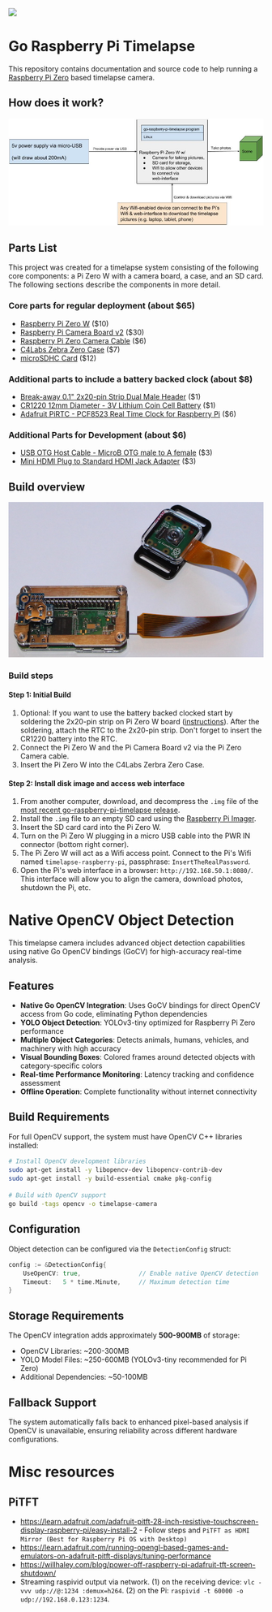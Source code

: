 [![](https://github.com/ingojaeckel/go-raspberry-pi-timelapse/workflows/Go/badge.svg)](https://github.com/ingojaeckel/go-raspberry-pi-timelapse/actions?query=workflow%3AGo)

# Go Raspberry Pi Timelapse

This repository contains documentation and source code to help running a [Raspberry Pi Zero](https://www.raspberrypi.org/products/raspberry-pi-zero-w/) based timelapse camera.

## How does it work?

![The build](https://raw.githubusercontent.com/ingojaeckel/go-raspberry-pi-timelapse/master/docs/go-raspberry-pi-timelapse.jpg "How does it work?")

## Parts List

This project was created for a timelapse system consisting of the following core components: a Pi Zero W with a camera board, a case, and an SD card. The following sections describe the components in more detail.

### Core parts for regular deployment (about $65)

* [Raspberry Pi Zero W](https://www.adafruit.com/product/3400) ($10)
* [Raspberry Pi Camera Board v2](https://www.adafruit.com/product/3099) ($30)
* [Raspberry Pi Zero Camera Cable](https://www.adafruit.com/product/3157) ($6)
* [C4Labs Zebra Zero Case](https://www.adafruit.com/product/3003) ($7)
* [microSDHC Card](https://www.adafruit.com/product/2767) ($12)

### Additional parts to include a battery backed clock (about $8)

* [Break-away 0.1" 2x20-pin Strip Dual Male Header](https://www.adafruit.com/product/2822) ($1)
* [CR1220 12mm Diameter - 3V Lithium Coin Cell Battery](https://www.adafruit.com/product/380) ($1)
* [Adafruit PiRTC - PCF8523 Real Time Clock for Raspberry Pi](https://www.adafruit.com/product/3386) ($6)

### Additional Parts for Development (about $6)

* [USB OTG Host Cable - MicroB OTG male to A female](https://www.adafruit.com/product/1099) ($3)
* [Mini HDMI Plug to Standard HDMI Jack Adapter](https://www.adafruit.com/product/2819) ($3)

## Build overview

![The build](https://raw.githubusercontent.com/ingojaeckel/go-raspberry-pi-timelapse/master/docs/build.JPG "Build overview")

### Build steps

#### Step 1: Initial Build

1. Optional: If you want to use the battery backed clocked start by soldering the 2x20-pin strip on Pi Zero W board ([instructions](https://learn.adafruit.com/adding-a-real-time-clock-to-raspberry-pi/wiring-the-rtc)). After the soldering, attach the RTC to the 2x20-pin strip. Don't forget to insert the CR1220 battery into the RTC. 
2. Connect the Pi Zero W and the Pi Camera Board v2 via the Pi Zero Camera cable.
3. Insert the Pi Zero W into the C4Labs Zerbra Zero Case.

#### Step 2: Install disk image and access web interface

1. From another computer, download, and decompress the `.img` file of the [most recent go-raspberry-pi-timelapse release](https://github.com/ingojaeckel/go-raspberry-pi-timelapse/releases).
2. Install the `.img` file to an empty SD card using the [Raspberry Pi Imager](https://www.raspberrypi.org/software/).
3. Insert the SD card card into the Pi Zero W.
4. Turn on the Pi Zero W plugging in a micro USB cable into the PWR IN connector (bottom right corner).
5. The Pi Zero W will act as a Wifi access point. Connect to the Pi's Wifi named `timelapse-raspberry-pi`, passphrase: `InsertTheRealPassword`.
6. Open the Pi's web interface in a browser: `http://192.168.50.1:8080/`. This interface will allow you to align the camera, download photos, shutdown the Pi, etc.

# Native OpenCV Object Detection

This timelapse camera includes advanced object detection capabilities using native Go OpenCV bindings (GoCV) for high-accuracy real-time analysis.

## Features

* **Native Go OpenCV Integration**: Uses GoCV bindings for direct OpenCV access from Go code, eliminating Python dependencies
* **YOLO Object Detection**: YOLOv3-tiny optimized for Raspberry Pi Zero performance
* **Multiple Object Categories**: Detects animals, humans, vehicles, and machinery with high accuracy
* **Visual Bounding Boxes**: Colored frames around detected objects with category-specific colors
* **Real-time Performance Monitoring**: Latency tracking and confidence assessment
* **Offline Operation**: Complete functionality without internet connectivity

## Build Requirements

For full OpenCV support, the system must have OpenCV C++ libraries installed:

```bash
# Install OpenCV development libraries
sudo apt-get install -y libopencv-dev libopencv-contrib-dev
sudo apt-get install -y build-essential cmake pkg-config

# Build with OpenCV support
go build -tags opencv -o timelapse-camera
```

## Configuration

Object detection can be configured via the `DetectionConfig` struct:

```go
config := &DetectionConfig{
    UseOpenCV: true,                // Enable native OpenCV detection
    Timeout:   5 * time.Minute,     // Maximum detection time
}
```

## Storage Requirements

The OpenCV integration adds approximately **500-900MB** of storage:
- OpenCV Libraries: ~200-300MB
- YOLO Model Files: ~250-600MB (YOLOv3-tiny recommended for Pi Zero)
- Additional Dependencies: ~50-100MB

## Fallback Support

The system automatically falls back to enhanced pixel-based analysis if OpenCV is unavailable, ensuring reliability across different hardware configurations.

# Misc resources

## PiTFT
* https://learn.adafruit.com/adafruit-pitft-28-inch-resistive-touchscreen-display-raspberry-pi/easy-install-2 - Follow steps and `PiTFT as HDMI Mirror (Best for Raspberry Pi OS with Desktop)`
* https://learn.adafruit.com/running-opengl-based-games-and-emulators-on-adafruit-pitft-displays/tuning-performance
* https://willhaley.com/blog/power-off-raspberry-pi-adafruit-tft-screen-shutdown/
* Streaming raspivid output via network. (1) on the receiving device: `vlc -vvv udp://@:1234 :demux=h264`. (2) on the Pi: `raspivid -t 60000 -o udp://192.168.0.123:1234`.
